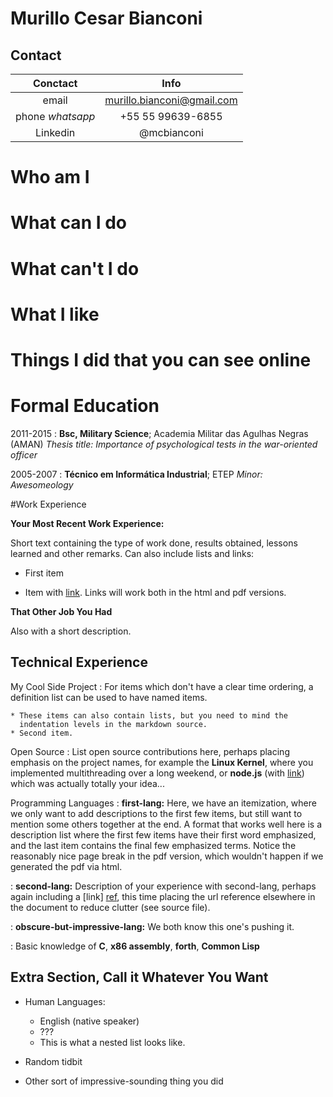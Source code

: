 Murillo Cesar Bianconi
======================

## Contact
| Conctact 		| Info	 			|
| :---: 		| :---: 			|
| email 		| murillo.bianconi@gmail.com 	|
| phone *whatsapp* 	| +55 55 99639-6855 		|
| Linkedin 		| @mcbianconi 			|


# Who am I

# What can I do

# What can't I do

# What I like

# Things I did that you can see online

# Formal Education

2011-2015
:   **Bsc, Military Science**; Academia Militar das Agulhas Negras (AMAN)
    *Thesis title: Importance of psychological tests in the war-oriented officer*

2005-2007
:   **Técnico em Informática Industrial**; ETEP
    *Minor: Awesomeology*

#Work Experience

**Your Most Recent Work Experience:**

Short text containing the type of work done, results obtained,
lessons learned and other remarks. Can also include lists and
links:

* First item

* Item with [link](http://www.example.com). Links will work both in
  the html and pdf versions.

**That Other Job You Had**

Also with a short description.

Technical Experience
--------------------

My Cool Side Project
:   For items which don't have a clear time ordering, a definition
    list can be used to have named items.

    * These items can also contain lists, but you need to mind the
      indentation levels in the markdown source.
    * Second item.

Open Source
:   List open source contributions here, perhaps placing emphasis on
    the project names, for example the **Linux Kernel**, where you
    implemented multithreading over a long weekend, or **node.js**
    (with [link](http://nodejs.org)) which was actually totally
    your idea...

Programming Languages
:   **first-lang:** Here, we have an itemization, where we only want
    to add descriptions to the first few items, but still want to
    mention some others together at the end. A format that works well
    here is a description list where the first few items have their
    first word emphasized, and the last item contains the final few
    emphasized terms. Notice the reasonably nice page break in the pdf
    version, which wouldn't happen if we generated the pdf via html.

:   **second-lang:** Description of your experience with second-lang,
    perhaps again including a [link] [ref], this time placing the url
    reference elsewhere in the document to reduce clutter (see source
    file). 

:   **obscure-but-impressive-lang:** We both know this one's pushing
    it.

:   Basic knowledge of **C**, **x86 assembly**, **forth**, **Common Lisp**

[ref]: https://github.com/githubuser/superlongprojectname

Extra Section, Call it Whatever You Want
----------------------------------------

* Human Languages:

     * English (native speaker)
     * ???
     * This is what a nested list looks like.

* Random tidbit

* Other sort of impressive-sounding thing you did

